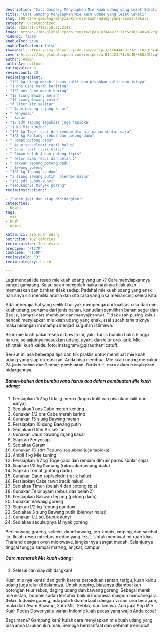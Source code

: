 ```yaml
---
description: "Cara Gampang Menyiapkan Mie kuah udang yang Lezat Sekali"
title: "Cara Gampang Menyiapkan Mie kuah udang yang Lezat Sekali"
slug: 198-cara-gampang-menyiapkan-mie-kuah-udang-yang-lezat-sekali
category: Uncategorized
date: 2023-01-17T02:18:21.214Z
image: https://img-global.cpcdn.com/recipes/af044423171c5c10/680x482cq70/mie-kuah-udang-foto-resep-utama.jpg
hideToc: false
enableToc: true
enableTocContent: false
thumbnail: https://img-global.cpcdn.com/recipes/af044423171c5c10/680x482cq70/mie-kuah-udang-foto-resep-utama.jpg
cover: https://img-global.cpcdn.com/recipes/af044423171c5c10/680x482cq70/mie-kuah-udang-foto-resep-utama.jpg
author: Admin
authorAv: notfound
ratingvalue: 5
reviewcount: 20
recipeingredient:
- "1/2 kg Udang merah  kupas kulit dan pisahkan kulit dan isinya"
- "1 ons Cabe merah keriting"
- "1/2 ons Cabe merah kering"
- "15 siung Bawang merah"
- "10 siung Bawang putih"
- "6 liter Air sekitar"
- " Daun bawang rajang kasar"
- " Penyedap"
- " Garam"
- "15 sdm Tepung sagubisa juga tapioka"
- "1 kg Mie kuning"
- "1/2 kg Toge  cuci dan rendam dlm air panas sbntar saja"
- "1/2 kg Kentang  rebus dan potong dadu"
- " Tomat potong dadu"
- " Daun sopseledri racik halus"
- " Cabe rawit racik halus"
- " Timun belah 4 dan potong tipis"
- " Telor ayam rebus dan belah 2"
- " Bakwan tepung potong dadu"
- " Bawang goreng"
- "1/2 kg Tepung gandum"
- "3 siung Bawang putih  blender halus"
- "1/2 sdt Bubuk kunyi"
- "secukupnya Minyak goreng"
recipeinstructions:

- "Sudah jadi dan siap dihidangkan!"
categories:
- Resep
tags:
- mie
- kuah
- udang

katakunci: mie kuah udang 
nutrition: 102 calories
recipecuisine: Indonesian
preptime: "PT27M"
cooktime: "PT58M"
recipeyield: "3"
recipecategory: Lunch

---
```





Lagi mencari ide resep mie kuah udang yang unik? Cara menyiapkannya sangat gampang. Kalau salah mengolah maka hasilnya tidak akan memuaskan dan bahkan tidak sedap. Padahal mie kuah udang yang enak harusnya sih memiliki aroma dan cita rasa yang bisa memancing selera Kita.





Ada beberapa hal yang sedikit banyak mempengaruhi kualitas rasa dari mie kuah udang, pertama dari jenis bahan, kemudian pemilihan bahan segar dan Bagus, sampai cara membuat dan menyajikannya. Tidak usah pusing kalau hendak menyiapkan mie kuah udang yang enak,      asal sudah tahu triknya maka hidangan ini mampu menjadi suguhan istimewa.














Bikin mie kuah pakai resep di bawah ini, yuk. Tumis bumbu halus hingga harum, selanjutnya masukkan udang, ayam, dan telur orak-arik. Mie shirataki kuah kaldu. foto: Instagram/@qiaauthenticstuff.






Berikut ini ada beberapa tips dan trik praktis untuk membuat mie kuah udang yang siap dikreasikan. Anda bisa membuat Mie kuah udang memakai 24 jenis bahan dan 0 tahap pembuatan. Berikut ini cara dalam menyiapkan hidangannya.

<!--inarticleads1-->

##### Bahan-bahan dan bumbu yang harus ada dalam pembuatan Mie kuah udang:

1. Persiapkan 1/2 kg Udang merah  (kupas kulit dan pisahkan kulit dan isinya)
1. Sediakan 1 ons Cabe merah keriting
1. Gunakan 1/2 ons Cabe merah kering
1. Gunakan 15 siung Bawang merah
1. Persiapkan 10 siung Bawang putih
1. Sediakan 6 liter Air sekitar
1. Gunakan  Daun bawang rajang kasar
1. Siapkan  Penyedap
1. Sediakan  Garam
1. Gunakan 15 sdm Tepung sagu(bisa juga tapioka)
1. Ambil 1 kg Mie kuning
1. Persiapkan 1/2 kg Toge  (cuci dan rendam dlm air panas sbntar saja)
1. Siapkan 1/2 kg Kentang  (rebus dan potong dadu)
1. Siapkan  Tomat (potong dadu)
1. Gunakan  Daun sop/seledri (racik halus)
1. Persiapkan  Cabe rawit (racik halus)
1. Sediakan  Timun (belah 4 dan potong tipis)
1. Gunakan  Telor ayam (rebus dan belah 2)
1. Persiapkan  Bakwan tepung (potong dadu)
1. Gunakan  Bawang goreng
1. Siapkan 1/2 kg Tepung gandum
1. Sediakan 3 siung Bawang putih  (blender halus)
1. Gunakan 1/2 sdt Bubuk kunyi
1. Sediakan secukupnya Minyak goreng


Beri bawang goreng, seledri, daun bawang, jeruk nipis, emping, dan sambal ijo. Itulah resep mi rebus medan yang lezat. Untuk membuat mi kuah khas Thailand dengan oven microwave, langkahnya sangat mudah. Selanjutnya tinggal tunggu sampai matang, angkat, campur. 

<!--inarticleads2-->

##### Cara memasak Mie kuah udang:


1. Selesai dan siap dihidangkan!

Kuah mie nya kental dan gurih karena perpaduan santan, terigu, kuah kaldu udang juga telur di dalamnya. Untuk topping, biasanya ditambahkan potongan telur rebus, daging udang dan bawang goreng. Sebagai merek mie instan, Indomie sudah tersohor baik di Indonesia maupun mancanegara. Selain Indomie goreng, ada pula Indomie kuah dengan varian rasa beragam, mulai dari Ayam Bawang, Soto Mie, Seblak, dan lainnya. Ada juga Pop Mie Kuah Pedes Dower yaitu varian Indomie kuah pedas yang wajib Anda coba! 

Bagaimana? Gampang kan? Itulah cara menyiapkan mie kuah udang yang bisa anda lakukan di rumah. Semoga bermanfaat dan selamat mencoba!

